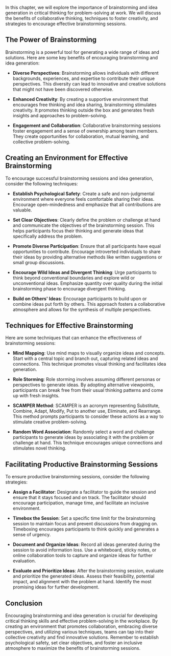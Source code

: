 
In this chapter, we will explore the importance of brainstorming and idea generation in critical thinking for problem-solving at work. We will discuss the benefits of collaborative thinking, techniques to foster creativity, and strategies to encourage effective brainstorming sessions.

**The Power of Brainstorming**
------------------------------

Brainstorming is a powerful tool for generating a wide range of ideas and solutions. Here are some key benefits of encouraging brainstorming and idea generation:

* **Diverse Perspectives**: Brainstorming allows individuals with different backgrounds, experiences, and expertise to contribute their unique perspectives. This diversity can lead to innovative and creative solutions that might not have been discovered otherwise.

* **Enhanced Creativity**: By creating a supportive environment that encourages free thinking and idea sharing, brainstorming stimulates creativity. It promotes thinking outside the box and generates fresh insights and approaches to problem-solving.

* **Engagement and Collaboration**: Collaborative brainstorming sessions foster engagement and a sense of ownership among team members. They create opportunities for collaboration, mutual learning, and collective problem-solving.

**Creating an Environment for Effective Brainstorming**
-------------------------------------------------------

To encourage successful brainstorming sessions and idea generation, consider the following techniques:

* **Establish Psychological Safety**: Create a safe and non-judgmental environment where everyone feels comfortable sharing their ideas. Encourage open-mindedness and emphasize that all contributions are valuable.

* **Set Clear Objectives**: Clearly define the problem or challenge at hand and communicate the objectives of the brainstorming session. This helps participants focus their thinking and generate ideas that specifically address the problem.

* **Promote Diverse Participation**: Ensure that all participants have equal opportunities to contribute. Encourage introverted individuals to share their ideas by providing alternative methods like written suggestions or small group discussions.

* **Encourage Wild Ideas and Divergent Thinking**: Urge participants to think beyond conventional boundaries and explore wild or unconventional ideas. Emphasize quantity over quality during the initial brainstorming phase to encourage divergent thinking.

* **Build on Others' Ideas**: Encourage participants to build upon or combine ideas put forth by others. This approach fosters a collaborative atmosphere and allows for the synthesis of multiple perspectives.

**Techniques for Effective Brainstorming**
------------------------------------------

Here are some techniques that can enhance the effectiveness of brainstorming sessions:

* **Mind Mapping**: Use mind maps to visually organize ideas and concepts. Start with a central topic and branch out, capturing related ideas and connections. This technique promotes visual thinking and facilitates idea generation.

* **Role Storming**: Role storming involves assuming different personas or perspectives to generate ideas. By adopting alternative viewpoints, participants can break free from their usual thinking patterns and come up with fresh insights.

* **SCAMPER Method**: SCAMPER is an acronym representing Substitute, Combine, Adapt, Modify, Put to another use, Eliminate, and Rearrange. This method prompts participants to consider these actions as a way to stimulate creative problem-solving.

* **Random Word Association**: Randomly select a word and challenge participants to generate ideas by associating it with the problem or challenge at hand. This technique encourages unique connections and stimulates novel thinking.

**Facilitating Productive Brainstorming Sessions**
--------------------------------------------------

To ensure productive brainstorming sessions, consider the following strategies:

* **Assign a Facilitator**: Designate a facilitator to guide the session and ensure that it stays focused and on track. The facilitator should encourage participation, manage time, and facilitate an inclusive environment.

* **Timebox the Session**: Set a specific time limit for the brainstorming session to maintain focus and prevent discussions from dragging on. Timeboxing encourages participants to think quickly and generates a sense of urgency.

* **Document and Organize Ideas**: Record all ideas generated during the session to avoid information loss. Use a whiteboard, sticky notes, or online collaboration tools to capture and organize ideas for further evaluation.

* **Evaluate and Prioritize Ideas**: After the brainstorming session, evaluate and prioritize the generated ideas. Assess their feasibility, potential impact, and alignment with the problem at hand. Identify the most promising ideas for further development.

**Conclusion**
--------------

Encouraging brainstorming and idea generation is crucial for developing critical thinking skills and effective problem-solving in the workplace. By creating an environment that promotes collaboration, embracing diverse perspectives, and utilizing various techniques, teams can tap into their collective creativity and find innovative solutions. Remember to establish psychological safety, set clear objectives, and foster an inclusive atmosphere to maximize the benefits of brainstorming sessions.
